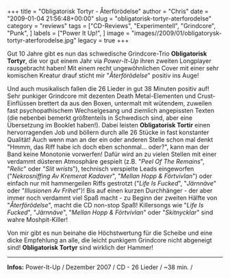 +++
title = "Obligatorisk Tortyr - Återförödelse"
author = "Chris"
date = "2009-01-04 21:56:48+00:00"
slug = "obligatorisk-tortyr-aterforodelse"
category = "reviews"
tags = ["CD-Reviews", "Experimentell", "Grindcore", "Punk", ]
labels = ["Power It Up!", ]
image = "images//2009/01/obligatorysk-tortyr-aterforodelse.jpg"
legacy = true
+++

Gut 10 Jahre gibt es nun das schwedische Grindcore-Trio **Obligatorisk Tortyr**, die vor gut einem Jahr via _Power-It-Up_ ihren zweiten Longplayer rausgebracht haben! Mit einem recht ungewöhnlichen Cover mit einer sehr komischen Kreatur drauf sticht mir "_Återförödelse_" positiv ins Auge!

Und auch musikalisch fallen die 26 Lieder in  gut 38 Minuten positiv auf! Sehr punkiger Grindcore mit dezenten Death Metal-Elementen und Crust-Einflüssen brettert da aus den Boxen, untermalt mit wütendem, zuweilen fast psychopathischem Wechselgesang und ziemlich angepissten Texten (die nebenbei bemerkt größtenteils in Schwedisch sind, aber eine Übersetzung im Booklet haben!). Dabei leisten **Obligatorisk Tortir** einen hervorragenden Job und böllern durch alle 26 Stücke in fast konstanter Qualität!
Auch wenn man an der ein oder anderen Stelle schon mal denkt "Hmmm, das Riff habe ich doch eben schonmal... oder?", kann man der Band keine Monotonie vorwerfen! Dafür wird an zu vielen Stellen mit einer verdammt düsteren Atmosphäre gespielt (z.B. "_Peel Of The Remains_", "_Relic_" oder "_Slit wrists_"), technisch verspielte Leads eingeworfen ("_Nekrosniffing Av Kremerat Kadaver_", "_Mellan Hopp & Förtvivlan_") oder einfach nur mit hammergeilen Riffs gestrotzt ("_Life Is Fucked_", "_Järnnäve_" oder "_Illusionen Av Frihet_")!
Bis auf einen kurzen Durchhänger - der aber immer noch verdammt viel Spaß macht - zu Beginn der zweiten Hälfte von "_Återförödelse_", macht die CD non-stop Spaß! Killersongs wie "_Life Is Fucked_", "_Järnnäve_", "_Mellan Hopp & Förtvivlan_" oder "_Skitnycklar_" sind wahre Moshpit-Killer!

Von mir gibt es nun beinahe die Höchstwertung für die Scheibe und eine dicke Empfehlung an alle, die leicht punkigem Grindcore nicht abgeneigt sind! **Obligatorisk Tortyr** sind wirklich der Hammer!





---
**Infos:**
Power-It-Up / Dezember 2007 / 
CD - 26 Lieder / ~38 min. / 
